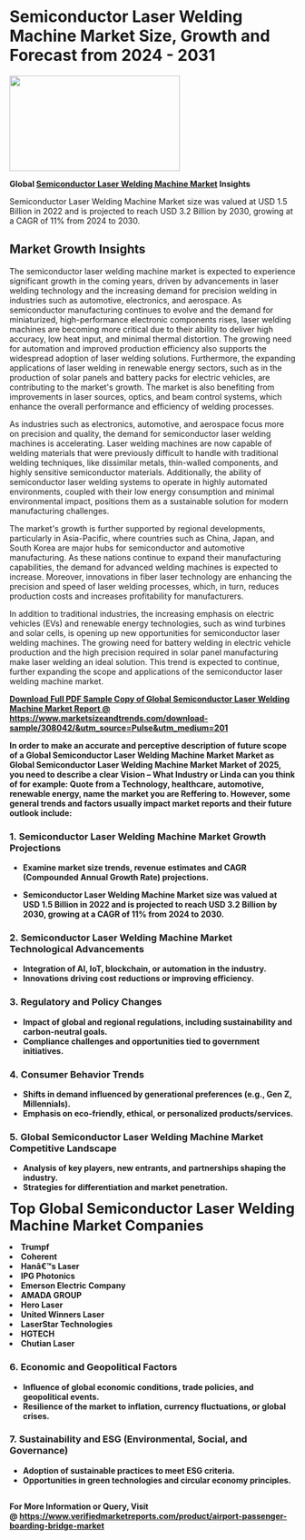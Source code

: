 <H1>Semiconductor Laser Welding Machine Market Size, Growth and Forecast from 2024 - 2031</H1><img class="aligncenter size-medium wp-image-584254" src="https://thirdeyenews.in/wp-content/uploads/2024/09/Global-Market-Research-300x168.jpeg" alt="" width="300" height="168" /><p><strong>Global&nbsp;<a href="https://www.marketsizeandtrends.com/download-sample/308042/&amp;utm_source=Pulse&amp;utm_medium=201">Semiconductor Laser Welding Machine Market</a> Insights</strong></p><p>Semiconductor Laser Welding Machine Market size was valued at USD 1.5 Billion in 2022 and is projected to reach USD 3.2 Billion by 2030, growing at a CAGR of 11% from 2024 to 2030.</p><p><h2>Market Growth Insights</h2> <p>The semiconductor laser welding machine market is expected to experience significant growth in the coming years, driven by advancements in laser welding technology and the increasing demand for precision welding in industries such as automotive, electronics, and aerospace. As semiconductor manufacturing continues to evolve and the demand for miniaturized, high-performance electronic components rises, laser welding machines are becoming more critical due to their ability to deliver high accuracy, low heat input, and minimal thermal distortion. The growing need for automation and improved production efficiency also supports the widespread adoption of laser welding solutions. Furthermore, the expanding applications of laser welding in renewable energy sectors, such as in the production of solar panels and battery packs for electric vehicles, are contributing to the market's growth. The market is also benefiting from improvements in laser sources, optics, and beam control systems, which enhance the overall performance and efficiency of welding processes.</p> <p><strong><a href="#"></a></strong></p> <p>As industries such as electronics, automotive, and aerospace focus more on precision and quality, the demand for semiconductor laser welding machines is accelerating. Laser welding machines are now capable of welding materials that were previously difficult to handle with traditional welding techniques, like dissimilar metals, thin-walled components, and highly sensitive semiconductor materials. Additionally, the ability of semiconductor laser welding systems to operate in highly automated environments, coupled with their low energy consumption and minimal environmental impact, positions them as a sustainable solution for modern manufacturing challenges.</p> <p>The market's growth is further supported by regional developments, particularly in Asia-Pacific, where countries such as China, Japan, and South Korea are major hubs for semiconductor and automotive manufacturing. As these nations continue to expand their manufacturing capabilities, the demand for advanced welding machines is expected to increase. Moreover, innovations in fiber laser technology are enhancing the precision and speed of laser welding processes, which, in turn, reduces production costs and increases profitability for manufacturers.</p> <p>In addition to traditional industries, the increasing emphasis on electric vehicles (EVs) and renewable energy technologies, such as wind turbines and solar cells, is opening up new opportunities for semiconductor laser welding machines. The growing need for battery welding in electric vehicle production and the high precision required in solar panel manufacturing make laser welding an ideal solution. This trend is expected to continue, further expanding the scope and applications of the semiconductor laser welding machine market.</p> <p><strong><a href="#"></p><p><span class=""><strong>Download Full PDF Sample Copy of Global Semiconductor Laser Welding Machine Market Report</strong> @ <a href="https://www.marketsizeandtrends.com/download-sample/308042/&amp;utm_source=Pulse&amp;utm_medium=201" target="_blank">https://www.marketsizeandtrends.com/download-sample/308042/&amp;utm_source=Pulse&amp;utm_medium=201</a></span></p><p>In order to make an accurate and perceptive description of future scope of a Global&nbsp;Semiconductor Laser Welding Machine Market Market as Global&nbsp;Semiconductor Laser Welding Machine Market Market of 2025, you need to describe a clear Vision &ndash; What Industry or Linda can you think of for example: Quote from a Technology, healthcare, automotive, renewable energy, name the market you are Reffering to. However, some general trends and factors usually impact market reports and their future outlook include:</p><h3>1.&nbsp;<strong>Semiconductor Laser Welding Machine Market Growth Projections</strong></h3><ul><li>Examine market size trends, revenue estimates and CAGR (Compounded Annual Growth Rate) projections.</li><li><p>Semiconductor Laser Welding Machine Market size was valued at USD 1.5 Billion in 2022 and is projected to reach USD 3.2 Billion by 2030, growing at a CAGR of 11% from 2024 to 2030.</p></li></ul><h3>2.&nbsp;<strong>Semiconductor Laser Welding Machine Market Technological Advancements</strong></h3><ul><li>Integration of AI, IoT, blockchain, or automation in the industry.</li><li>Innovations driving cost reductions or improving efficiency.</li></ul><h3>3.&nbsp;<strong>Regulatory and Policy Changes</strong></h3><ul><li>Impact of global and regional regulations, including sustainability and carbon-neutral goals.</li><li>Compliance challenges and opportunities tied to government initiatives.</li></ul><h3>4.&nbsp;<strong>Consumer Behavior Trends</strong></h3><ul><li>Shifts in demand influenced by generational preferences (e.g., Gen Z, Millennials).</li><li>Emphasis on eco-friendly, ethical, or personalized products/services.</li></ul><h3>5.&nbsp;<strong>Global Semiconductor Laser Welding Machine Market Competitive Landscape</strong></h3><ul><li>Analysis of key players, new entrants, and partnerships shaping the industry.</li><li>Strategies for differentiation and market penetration.</li></ul><p data-pm-slice="1 1 []"><span style="color: inherit; font-family: inherit; font-size: 25px;">Top Global Semiconductor Laser Welding Machine Market Companies</span></p><div class="" data-test-id=""><p><li>Trumpf</li><li> Coherent</li><li> Hanâ€™s Laser</li><li> IPG Photonics</li><li> Emerson Electric Company</li><li> AMADA GROUP</li><li> Hero Laser</li><li> United Winners Laser</li><li> LaserStar Technologies</li><li> HGTECH</li><li> Chutian Laser</li></p></div><h3>6.&nbsp;<strong>Economic and Geopolitical Factors</strong></h3><ul><li>Influence of global economic conditions, trade policies, and geopolitical events.</li><li>Resilience of the market to inflation, currency fluctuations, or global crises.</li></ul><h3>7.&nbsp;<strong>Sustainability and ESG (Environmental, Social, and Governance)</strong></h3><ul><li>Adoption of sustainable practices to meet ESG criteria.</li><li>Opportunities in green technologies and circular economy principles.</li></ul><h2><strong style="font-size: 14px;">For More Information or Query, Visit @&nbsp;</strong><a style="background-color: #ffffff; font-size: 14px;" href="https://www.marketsizeandtrends.com/report/semiconductor-laser-welding-machine-market/" target="_blank">https://www.verifiedmarketreports.com/product/airport-passenger-boarding-bridge-market</a></h2>
